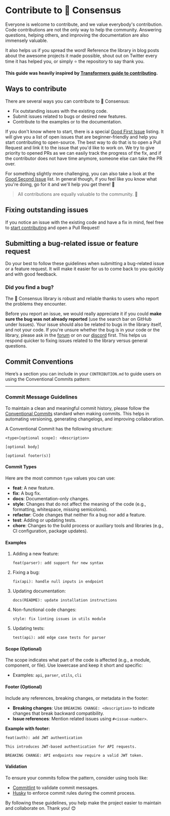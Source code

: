 # Contribute to 🫧 Consensus

Everyone is welcome to contribute, and we value everybody's contribution. Code
contributions are not the only way to help the community. Answering questions, helping others, and improving the documentation are also immensely valuable.

It also helps us if you spread the word! Reference the library in blog posts
about the awesome projects it made possible, shout out on Twitter every time it has
helped you, or simply ⭐️ the repository to say thank you.

**This guide was heavily inspired by [Transformers guide to contributing](https://github.com/huggingface/transformers/blob/main/CONTRIBUTING.md).**

## Ways to contribute

There are several ways you can contribute to 🫧 Consensus:

* Fix outstanding issues with the existing code.
* Submit issues related to bugs or desired new features.
* Contribute to the examples or to the documentation.

If you don't know where to start, there is a special [Good First
Issue](https://github.com/huggingface/transformers/contribute) listing. It will give you a list of
open issues that are beginner-friendly and help you start contributing to open-source. The best way to do that is to open a Pull Request and link it to the issue that you'd like to work on. We try to give priority to opened PRs as we can easily track the progress of the fix, and if the contributor does not have time anymore, someone else can take the PR over.

For something slightly more challenging, you can also take a look at the [Good Second Issue](https://github.com/huggingface/transformers/labels/Good%20Second%20Issue) list. In general though, if you feel like you know what you're doing, go for it and we'll help you get there! 🚀

> All contributions are equally valuable to the community. 🥰

## Fixing outstanding issues

If you notice an issue with the existing code and have a fix in mind, feel free to [start contributing](#create-a-pull-request) and open a Pull Request!

## Submitting a bug-related issue or feature request

Do your best to follow these guidelines when submitting a bug-related issue or a feature
request. It will make it easier for us to come back to you quickly and with good
feedback.

### Did you find a bug?

The 🫧 Consensus library is robust and reliable thanks to users who report the problems they encounter.

Before you report an issue, we would really appreciate it if you could **make sure the bug was not
already reported** (use the search bar on GitHub under Issues). Your issue should also be related to bugs in the library itself, and not your code. If you're unsure whether the bug is in your code or the library, please ask in the [forum](https://discuss.huggingface.co/) or on our [discord](https://discord.com/invite/hugging-face-879548962464493619) first. This helps us respond quicker to fixing issues related to the library versus general questions.

## Commit Conventions

Here’s a section you can include in your `CONTRIBUTION.md` to guide users on using the Conventional Commits pattern:

---

### Commit Message Guidelines

To maintain a clean and meaningful commit history, please follow the [Conventional Commits](https://www.conventionalcommits.org/en/v1.0.0/) standard when making commits. This helps in automating versioning, generating changelogs, and improving collaboration.

A Conventional Commit has the following structure:

```plaintext
<type>[optional scope]: <description>

[optional body]

[optional footer(s)]
```

#### Commit Types
Here are the most common `type` values you can use:
- **feat**: A new feature.
- **fix**: A bug fix.
- **docs**: Documentation-only changes.
- **style**: Changes that do not affect the meaning of the code (e.g., formatting, whitespace, missing semicolons).
- **refactor**: Code changes that neither fix a bug nor add a feature.
- **test**: Adding or updating tests.
- **chore**: Changes to the build process or auxiliary tools and libraries (e.g., CI configuration, package updates).

#### Examples
1. Adding a new feature:
   ```plaintext
   feat(parser): add support for new syntax
   ```

2. Fixing a bug:
   ```plaintext
   fix(api): handle null inputs in endpoint
   ```

3. Updating documentation:
   ```plaintext
   docs(README): update installation instructions
   ```

4. Non-functional code changes:
   ```plaintext
   style: fix linting issues in utils module
   ```

5. Updating tests:
   ```plaintext
   test(api): add edge case tests for parser
   ```

#### Scope (Optional)
The scope indicates what part of the code is affected (e.g., a module, component, or file). Use lowercase and keep it short and specific:
- Examples: `api`, `parser`, `utils`, `cli`

#### Footer (Optional)
Include any references, breaking changes, or metadata in the footer:
- **Breaking changes**: Use `BREAKING CHANGE: <description>` to indicate changes that break backward compatibility.
- **Issue references**: Mention related issues using `#<issue-number>`.

**Example with footer:**
```plaintext
feat(auth): add JWT authentication

This introduces JWT-based authentication for API requests.

BREAKING CHANGE: API endpoints now require a valid JWT token.
```

#### Validation
To ensure your commits follow the pattern, consider using tools like:
- [Commitlint](https://commitlint.js.org/) to validate commit messages.
- [Husky](https://typicode.github.io/husky/) to enforce commit rules during the commit process.

By following these guidelines, you help make the project easier to maintain and collaborate on. Thank you! 😊